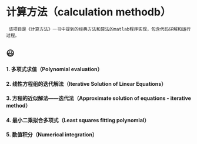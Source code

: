 # 计算方法（calculation methodb）
     该项目是《计算方法》一书中提到的经典方法和算法的matlab程序实现，包含代码详解和运行过程。
 :smiley:
 ----------------------------------------------------------------------------
 
 #### 1. 多项式求值（Polynomial evaluation）
 #### 2. 线性方程组的迭代解法（Iterative Solution of Linear Equations）
 #### 3. 方程的近似解法——迭代法（Approximate solution of equations - iterative method）
 #### 4. 最小二乘拟合多项式（Least squares fitting polynomial）
 #### 5. 数值积分（Numerical integration）
